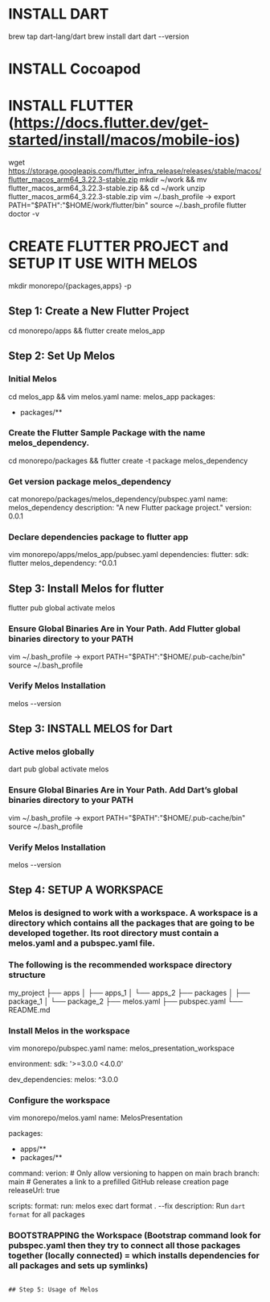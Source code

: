 # INSTALL DART
brew tap dart-lang/dart
brew install dart
dart --version
# INSTALL Cocoapod

# INSTALL FLUTTER (https://docs.flutter.dev/get-started/install/macos/mobile-ios)
wget https://storage.googleapis.com/flutter_infra_release/releases/stable/macos/flutter_macos_arm64_3.22.3-stable.zip
mkdir ~/work && mv flutter_macos_arm64_3.22.3-stable.zip && cd ~/work
unzip flutter_macos_arm64_3.22.3-stable.zip
vim ~/.bash_profile -> export PATH="$PATH":"$HOME/work/flutter/bin" 
source ~/.bash_profile
flutter doctor -v

# CREATE FLUTTER PROJECT and SETUP IT USE WITH MELOS
mkdir monorepo/{packages,apps} -p 
## Step 1: Create a New Flutter Project
cd monorepo/apps && flutter create melos_app
## Step 2: Set Up Melos
### Initial Melos
cd melos_app && vim melos.yaml
name: melos_app
packages:
  - packages/**
### Create the Flutter Sample Package with the name melos_dependency.
cd monorepo/packages && flutter create -t package melos_dependency
### Get version package melos_dependency
cat monorepo/packages/melos_dependency/pubspec.yaml 
name: melos_dependency
description: "A new Flutter package project."
version: 0.0.1

### Declare dependencies package to flutter app 
vim monorepo/apps/melos_app/pubsec.yaml
dependencies:
  flutter:
    sdk: flutter
  melos_dependency: ^0.0.1

## Step 3: Install Melos for flutter
flutter pub global activate melos
### Ensure Global Binaries Are in Your Path. Add Flutter global binaries directory to your PATH
vim ~/.bash_profile -> export PATH="$PATH":"$HOME/.pub-cache/bin"
source ~/.bash_profile
### Verify Melos Installation
melos --version

## Step 3: INSTALL MELOS for Dart
### Active melos globally
dart pub global activate melos
### Ensure Global Binaries Are in Your Path. Add Dart’s global binaries directory to your PATH
vim ~/.bash_profile -> export PATH="$PATH":"$HOME/.pub-cache/bin"
source ~/.bash_profile
### Verify Melos Installation
melos --version

## Step 4: SETUP A WORKSPACE
### Melos is designed to work with a workspace. A workspace is a directory which contains all the packages that are going to be developed together. Its root directory must contain a melos.yaml and a pubspec.yaml file.
### The following is the recommended workspace directory structure
my_project
├── apps
│   ├── apps_1
│   └── apps_2
├── packages
│   ├── package_1
│   └── package_2
├── melos.yaml
├── pubspec.yaml
└── README.md

### Install Melos in the workspace
vim monorepo/pubspec.yaml
name: melos_presentation_workspace

environment:
  sdk: '>=3.0.0 <4.0.0'

dev_dependencies:
  melos: ^3.0.0

### Configure the workspace  
vim monorepo/melos.yaml
name: MelosPresentation

packages:
  - apps/**
  - packages/**

command:
  verion:
    # Only allow versioning to happen on main brach
    branch: main
    # Generates a link to a prefilled GitHub release creation page
    releaseUrl: true

scripts:
  format:
    run: melos exec dart format . --fix
    description: Run `dart format` for all packages

### BOOTSTRAPPING the Workspace (Bootstrap command look for pubspec.yaml then they try to connect all those packages together (locally connected) = which installs dependencies for all packages and sets up symlinks)
```melos bootstrap

## Step 5: Usage of Melos




